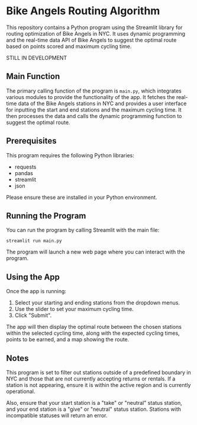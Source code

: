 # Bike Angels Routing Algorithm

This repository contains a Python program using the Streamlit library for routing optimization of Bike Angels in NYC. It uses dynamic programming and the real-time data API of Bike Angels to suggest the optimal route based on points scored and maximum cycling time. 

STILL IN DEVELOPMENT

## Main Function

The primary calling function of the program is `main.py`, which integrates various modules to provide the functionality of the app. It fetches the real-time data of the Bike Angels stations in NYC and provides a user interface for inputting the start and end stations and the maximum cycling time. It then processes the data and calls the dynamic programming function to suggest the optimal route.

## Prerequisites

This program requires the following Python libraries:

- requests
- pandas
- streamlit
- json

Please ensure these are installed in your Python environment.

## Running the Program

You can run the program by calling Streamlit with the main file:

```
streamlit run main.py
```

The program will launch a new web page where you can interact with the program. 

## Using the App

Once the app is running:

1. Select your starting and ending stations from the dropdown menus.
2. Use the slider to set your maximum cycling time.
3. Click "Submit".

The app will then display the optimal route between the chosen stations within the selected cycling time, along with the expected cycling times, points to be earned, and a map showing the route.

## Notes

This program is set to filter out stations outside of a predefined boundary in NYC and those that are not currently accepting returns or rentals. If a station is not appearing, ensure it is within the active region and is currently operational. 

Also, ensure that your start station is a "take" or "neutral" status station, and your end station is a "give" or "neutral" status station. Stations with incompatible statuses will return an error.
